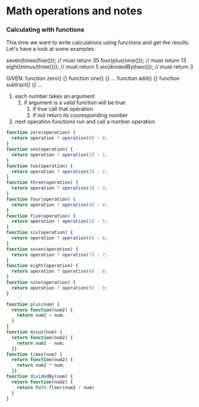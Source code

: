 # Math operations and notes

### Calculating with functions 
This time we want to write calculations using functions and get the results. Let's have a look at some examples:

seven(times(five())); // must return 35
four(plus(nine())); // must return 13
eight(minus(three())); // must return 5
six(dividedBy(two())); // must return 3

GIVEN:
function zero() {}
function one() {}
...
function add() {}
function subtract() {}
...

1. each number takes an argument
   1. if argument is a valid function will be true
      1. if true call that operation
      2. if not return its cooresponding number
2. next operation functions run and call a number operation


```javascript
function zero(operation) {
  return operation ? operation(0) : 0; 
}
function one(operation) {
  return operation ? operation(1) : 1;
}
function two(operation) {
  return operation ? operation(2) : 2;
}
function three(operation) {
  return operation ? operation(3) : 3;
}
function four(operation) {
  return operation ? operation(4) : 4;
}
function five(operation) {
  return operation ? operation(5) : 5;
}
function six(operation) {
  return operation ? operation(6) : 6;
}
function seven(operation) {
  return operation ? operation(7) : 7;
}
function eight(operation) {
  return operation ? operation(8) : 8;
}
function nine(operation) {
  return operation ? operation(9) : 9;
}

function plus(num) {
  return function(num2) {
    return num2 + num;
  }
}
function minus(num) {
  return function(num2) {
    return num2 - num;
  }}
function times(num) {
  return function(num2) {
    return num2 * num;
  }}
function dividedBy(num) {
  return function(num2) {
    return Math.floor(num2 / num)
  }
}